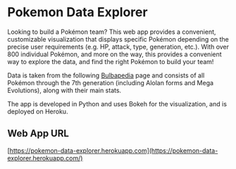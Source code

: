 # Pokemon Data Explorer

Looking to build a Pokémon team? This web app provides a convenient, customizable visualization that displays specific  Pokémon depending on the precise user requirements (e.g. HP, attack, type, generation, etc.). With over 800 individual Pokémon, and more on the way, this provides a convenient way to explore the data, and find the right Pokémon to build your team!

Data is taken from the following [Bulbapedia](https://bulbapedia.bulbagarden.net/wiki/List_of_Pok%C3%A9mon_by_base_stats_(Generation_VII-present)) page and consists of all Pokémon through the 7th generation (including Alolan forms and Mega Evolutions), along with their main stats.

The app is developed in Python and uses Bokeh for the visualization, and is deployed on Heroku.

## Web App URL

[https://pokemon-data-explorer.herokuapp.com](https://pokemon-data-explorer.herokuapp.com/)
